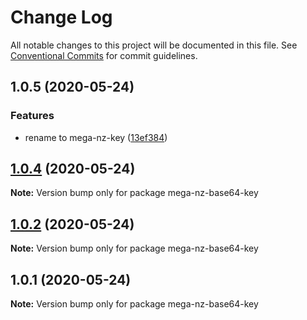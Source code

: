 # Change Log

All notable changes to this project will be documented in this file.
See [Conventional Commits](https://conventionalcommits.org) for commit guidelines.

## 1.0.5 (2020-05-24)


### Features

* rename to mega-nz-key ([13ef384](https://github.com/bluelovers/ws-mega/commit/13ef384fe1f611354a77b27ca94cf4db4dfef4ec))





## [1.0.4](https://github.com/bluelovers/ws-mega/compare/mega-nz-base64-key@1.0.2...mega-nz-base64-key@1.0.4) (2020-05-24)

**Note:** Version bump only for package mega-nz-base64-key





## [1.0.2](https://github.com/bluelovers/ws-mega/compare/mega-nz-base64-key@1.0.1...mega-nz-base64-key@1.0.2) (2020-05-24)

**Note:** Version bump only for package mega-nz-base64-key





## 1.0.1 (2020-05-24)

**Note:** Version bump only for package mega-nz-base64-key
